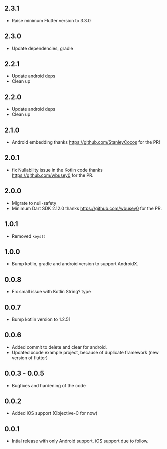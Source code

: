## 2.3.1

* Raise minimum Flutter version to 3.3.0

## 2.3.0

* Update dependencies, gradle

## 2.2.1

* Update android deps
* Clean up

## 2.2.0

* Update android deps
* Clean up

## 2.1.0

* Android embedding thanks https://github.com/StanleyCocos for the PR!

## 2.0.1

* fix Nullability issue in the Kotlin code thanks https://github.com/wbusey0 for the PR.

## 2.0.0

* Migrate to null-safety
* Minimum Dart SDK 2.12.0 thanks https://github.com/wbusey0 for the PR.

## 1.0.1

* Removed `keys()`

## 1.0.0

* Bump kotlin, gradle and android version to support AndroidX.

## 0.0.8

* Fix small issue with Kotlin String? type

## 0.0.7

* Bump kotlin version to 1.2.51

## 0.0.6

* Added commit to delete and clear for android.
* Updated xcode example project, because of duplicate framework (new version of flutter)

## 0.0.3 - 0.0.5

* Bugfixes and hardening of the code

## 0.0.2

* Added iOS support (Objective-C for now)

## 0.0.1

* Intial release with only Android support. iOS support due to follow.
